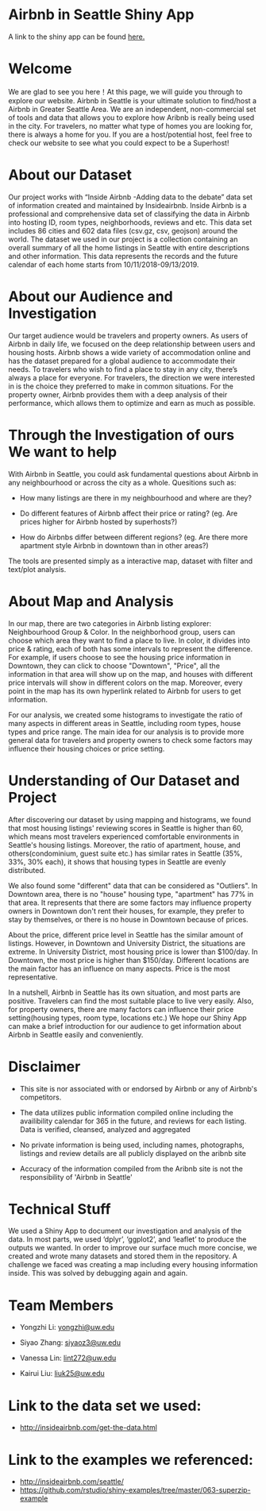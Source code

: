 # Airbnb in Seattle Shiny App

A link to the shiny app can be found [here.](https://lint272.shinyapps.io/Airbnb/)

# Welcome

We are glad to see you here！At this page, we will guide you through to explore our website. Airbnb in Seattle is your ultimate solution to find/host a Airbnb in Greater Seattle Area. We are an independent, non-commercial set of tools and data that allows you to explore how Aribnb is really being used in the city. For travelers, no matter what type of homes you are looking for, there is always a home for you. If you are a host/potential host, feel free to check our website to see what you could expect to be a Superhost!

# About our Dataset

Our project works with “Inside Airbnb -Adding data to the debate” data set of information created and maintained by Insideairbnb. Inside Airbnb is a professional and comprehensive data set of classifying the data in Airbnb into hosting ID, room types, neighborhoods, reviews and etc. This data set includes 86 cities and 602 data files (csv.gz, csv, geojson) around the world. The dataset we used in our project is a collection containing an overall summary of all the home listings in Seattle with entire descriptions and other information. This data represents the records and the future calendar of each home starts from 10/11/2018-09/13/2019.

# About our Audience and Investigation

Our target audience would be travelers and property owners. As users of Airbnb in daily life, we focused on the deep relationship between users and housing hosts. Airbnb shows a wide variety of accommodation online and has the dataset prepared for a global audience to accommodate their needs. To travelers who wish to find a place to stay in any city, there’s always a place for everyone. For travelers, the direction we were interested in is the choice they preferred to make in common situations.
For the property owner, Airbnb provides them with a deep analysis of their performance, which allows them to optimize and earn as much as possible.

# Through the Investigation of ours We want to help

With Airbnb in Seattle, you could ask fundamental questions about Airbnb in any neighbourhood or across the city as a whole. Quesitions such as:

* How many listings are there in my neighbourhood and where are they?

* Do different features of Airbnb affect their price or rating? (eg. Are prices higher for Airbnb hosted by superhosts?)

* How do Airbnbs differ between different regions? (eg. Are there more apartment style Airbnb in downtown than in other areas?)

The tools are presented simply as a interactive map, dataset with filter and text/plot analysis.

# About Map and Analysis

In our map, there are two categories in Airbnb listing explorer: Neighbourhood Group & Color. In the neighborhood group, users can choose which area they want to find a place to live. In color, it divides into price & rating, each of both has some intervals to represent the difference. For example, if users choose to see the housing price information in Downtown, they can click to choose "Downtown", "Price", all the information in that area will show up on the map, and houses with different price intervals will show in different colors on the map. Moreover, every point in the map has its own hyperlink related to Airbnb for users to get information.

For our analysis, we created some histograms to investigate the ratio of many aspects in different areas in Seattle, including room types, house types and price range. The main idea for our analysis is to provide more general data for travelers and property owners to check some factors may influence their housing choices or price setting.

# Understanding of Our Dataset and Project

After discovering our dataset by using mapping and histograms, we found that most housing listings' reviewing scores in Seattle is higher than 60, which means most travelers experienced comfortable environments in Seattle's housing listings. Moreover, the ratio of apartment, house, and others(condominium, guest suite etc.) has similar rates in Seattle (35%, 33%, 30% each), it shows that housing types in Seattle are evenly distributed.

We also found some "different" data that can be considered as "Outliers". In Downtown area, there is no "house" housing type, "apartment" has 77% in that area. It represents that there are some factors may influence property owners in Downtown don't rent their houses, for example, they prefer to stay by themselves, or there is no house in Downtown because of prices.

About the price, different price level in Seattle has the similar amount of listings. However, in Downtown and University District, the situations are extreme. In University District, most housing price is lower than $100/day. In Downtown, the most price is higher than $150/day. Different locations are the main factor has an influence on many aspects. Price is the most representative.

In a nutshell, Airbnb in Seattle has its own situation, and most parts are positive. Travelers can find the most suitable place to live very easily. Also, for property owners, there are many factors can influence their price setting(housing types, room type, locations etc.) We hope our Shiny App can make a brief introduction for our audience to get information about Airbnb in Seattle easily and conveniently.  

# Disclaimer

* This site is nor associated with or endorsed by Airbnb or any of Airbnb's competitors.

* The data utilizes public information compiled online including the availibility calendar for 365 in the future, and reviews for each listing. Data is verified, cleansed, analyzed and aggregated

* No private information is being used, including names, photographs, listings and review details are all publicly displayed on the aribnb site

* Accuracy of the information compiled from the Aribnb site is not the responsibility of 'Airbnb in Seattle'

# Technical Stuff

We used a Shiny App to document our investigation and analysis of the data. In most parts, we used ‘dplyr’, ‘ggplot2’, and ‘leaflet’ to produce the outputs we wanted. In order to improve our surface much more concise, we created and wrote many datasets and stored them in the repository.
A challenge we faced was creating a map including every housing information inside. This was solved by debugging again and again.

# Team Members

* Yongzhi Li: yongzhi@uw.edu

* Siyao Zhang: siyaoz3@uw.edu

* Vanessa Lin: lint272@uw.edu

* Kairui Liu: liuk25@uw.edu

# Link to the data set we used:
* http://insideairbnb.com/get-the-data.html

# Link to the examples we referenced:
* http://insideairbnb.com/seattle/
* https://github.com/rstudio/shiny-examples/tree/master/063-superzip-example
